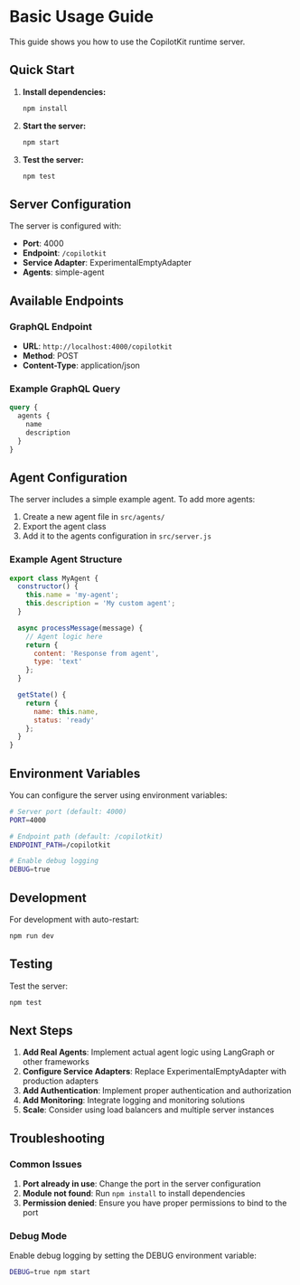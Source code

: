 # Basic Usage Guide

This guide shows you how to use the CopilotKit runtime server.

## Quick Start

1. **Install dependencies:**
   ```bash
   npm install
   ```

2. **Start the server:**
   ```bash
   npm start
   ```

3. **Test the server:**
   ```bash
   npm test
   ```

## Server Configuration

The server is configured with:
- **Port**: 4000
- **Endpoint**: `/copilotkit`
- **Service Adapter**: ExperimentalEmptyAdapter
- **Agents**: simple-agent

## Available Endpoints

### GraphQL Endpoint
- **URL**: `http://localhost:4000/copilotkit`
- **Method**: POST
- **Content-Type**: application/json

### Example GraphQL Query
```graphql
query {
  agents {
    name
    description
  }
}
```

## Agent Configuration

The server includes a simple example agent. To add more agents:

1. Create a new agent file in `src/agents/`
2. Export the agent class
3. Add it to the agents configuration in `src/server.js`

### Example Agent Structure
```javascript
export class MyAgent {
  constructor() {
    this.name = 'my-agent';
    this.description = 'My custom agent';
  }

  async processMessage(message) {
    // Agent logic here
    return {
      content: 'Response from agent',
      type: 'text'
    };
  }

  getState() {
    return {
      name: this.name,
      status: 'ready'
    };
  }
}
```

## Environment Variables

You can configure the server using environment variables:

```bash
# Server port (default: 4000)
PORT=4000

# Endpoint path (default: /copilotkit)
ENDPOINT_PATH=/copilotkit

# Enable debug logging
DEBUG=true
```

## Development

For development with auto-restart:
```bash
npm run dev
```

## Testing

Test the server:
```bash
npm test
```

## Next Steps

1. **Add Real Agents**: Implement actual agent logic using LangGraph or other frameworks
2. **Configure Service Adapters**: Replace ExperimentalEmptyAdapter with production adapters
3. **Add Authentication**: Implement proper authentication and authorization
4. **Add Monitoring**: Integrate logging and monitoring solutions
5. **Scale**: Consider using load balancers and multiple server instances

## Troubleshooting

### Common Issues

1. **Port already in use**: Change the port in the server configuration
2. **Module not found**: Run `npm install` to install dependencies
3. **Permission denied**: Ensure you have proper permissions to bind to the port

### Debug Mode

Enable debug logging by setting the DEBUG environment variable:
```bash
DEBUG=true npm start
```
